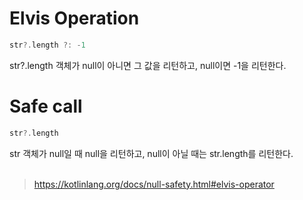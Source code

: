 # Elvis Operation
```Kotlin
str?.length ?: -1
```
str?.length 객체가 null이 아니면 그 값을 리턴하고, null이면 -1을 리턴한다.
# Safe call
```Kotlin
str?.length
```
str 객체가 null일 때 null을 리턴하고, null이 아닐 때는 str.length를 리턴한다.<br><br>

>https://kotlinlang.org/docs/null-safety.html#elvis-operator